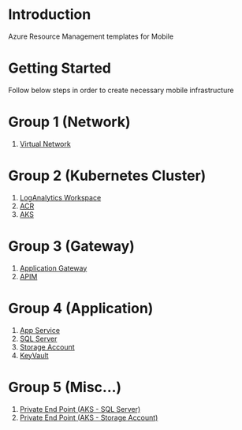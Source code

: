 # Introduction 
Azure Resource Management templates for Mobile

# Getting Started
Follow below steps in order to create necessary mobile infrastructure 

# Group 1 (Network)
1.	[Virtual Network](https://github.com/sudheeranguluri/AzureARM/tree/master/VirtualNetwork)

# Group 2 (Kubernetes Cluster)
1. [LogAnalytics Workspace](https://github.com/sudheeranguluri/AzureARM/tree/master/LogAnalyticsWorkspace)
2. [ACR](https://github.com/sudheeranguluri/AzureARM/tree/master/ACR)
3. [AKS](https://github.com/sudheeranguluri/AzureARM/tree/master/AKS_CNI)

# Group 3 (Gateway)

1. [Application Gateway](https://github.com/sudheeranguluri/AzureARM/tree/master/AppGateway)
2. [APIM](https://github.com/sudheeranguluri/AzureARM/tree/master/APIM)

# Group 4 (Application)

1. [App Service](https://github.com/sudheeranguluri/AzureARM/tree/master/AppService)
2. [SQL Server](https://github.com/sudheeranguluri/AzureARM/tree/master/SQLServer)
3. [Storage Account](https://github.com/sudheeranguluri/AzureARM/tree/master/StorageAccount)
4. [KeyVault](https://github.com/sudheeranguluri/AzureARM/tree/master/KeyVault)

# Group 5 (Misc...)

1. [Private End Point (AKS - SQL Server)](https://github.com/sudheeranguluri/AzureARM/tree/master/Private-EndPoint)
2. [Private End Point (AKS - Storage Account)](https://github.com/sudheeranguluri/AzureARM/tree/master/Private-EndPoint)